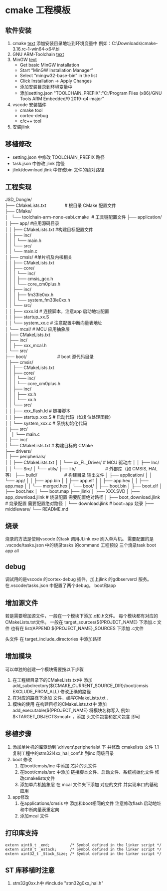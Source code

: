 # cmake 工程模板 

## 软件安装
1. cmake [text](https://cmake.org/download/) 添加安装目录地址到环境变量中 例如：C:\Downloads\cmake-3.16.rc-1-win64-x64\bi
2. GNU ARM-Toolchain [text](https://developer.arm.com/downloads/-/arm-gnu-toolchain-downloads)
3. MinGW [text](https://osdn.net/projects/mingw/releases/)
    - Get basic MinGW installation
    - Start “MinGW Installation Manager”
    - Select “mingw32-base-bin” in the list
    - Click Installation -> Apply Changes
    - 添加安装目录到环境变量中
    - 添加setting.json "TOOLCHAIN_PREFIX":"C:/Program Files (x86)/GNU Tools ARM Embedded/9 2019-q4-major"
4. vscode 安装插件 
    - cmake tool
    - cortex-debug 
    - c/c++ tool
5. 安装jlink 
## 移植修改
* setting.json 中修改 TOOLCHAIN_PREFIX 路径 
* task.json 中修改 jlink 路径 
* jlink/download.jlink 中修改bin 文件的绝对路径



## 工程实现
JSD_Dongle/  
├── CMakeLists.txt                  # 根目录 CMake 配置文件  
├── CMake/  
│   └── toolchain-arm-none-eabi.cmake  # 工具链配置文件 
├── application/  
│   ├── app/                            #应用源码目录  
│   │   ├── CMakeLists.txt              #构建目标配置文件  
│   │   ├── inc/  
│   │   │   └── main.h  
│   │   └── src/  
│   │       └── main.c  
│   ├── cmsis/                          #单片机及内核相关  
│   │   ├── CMakeLists.txt  
│   │   ├── core/  
│   │   │   └── inc/  
│   │   │       ├── cmsis_gcc.h  
│   │   │       └── core_cm0plus.h  
│   │   ├── inc/  
│   │   │   ├── fm33le0xx.h  
│   │   │   └── system_fm33le0xx.h  
│   │   └── src/  
│   │       ├── xxxx.ld      # 连接脚本，注意app 启动地址配置  
│   │       ├── startup_xx.S  
│   │       └── system_xx.c      # 注意配置中断向量表地址   
│   └── mcal/                           # MCU 应用抽象层  
│       ├── CMakeLists.txt  
│       ├── inc/  
│       │   ├── xxx_mcal.h  
│       └── src/  
├── boot/                           # boot 源代码目录  
│   ├── cmsis/  
│   │   ├── CMakeLists.txt  
│   │   ├── core/  
│   │   │   └── inc/  
│   │   │       └── core_cm0plus.h  
│   │   ├── inc/  
│   │   │   ├── xx.h  
│   │   │   └── xx.h  
│   │   └── src/  
│   │       ├── xxx_flash.ld   # 链接脚本  
│   │       ├── startup_xxx.S  # 启动代码（如复位处理函数）  
│   │       └── system_xxx.c   # 系统初始化代码  
│   ├── src/  
│   │   └── main.c  
│   ├── inc/  
│   └── CMakeLists.txt              # 构建目标的 CMake  
├── drivers/  
│   ├── peripherials/  
│   │   ├── CMakeLists.txt
│   │   └── xx_FL_Driver/    # MCU 驱动库
│   │       ├── Inc/
│   │       └── Src/
│   └── utils/
├── lib/                        # 外部库（如 CMSIS, HAL 等）
├── build/                      # 构建目录  输出文件
│   ├── application/
│   │   └── app/
│   │       ├── app.bin
│   │       ├── app.elf
│   │       ├── app.hex
│   │       ├── app.map
│   │       └── merged.hex
│   └── boot/
│       ├── boot.bin
│       ├── boot.elf
│       ├── boot.hex
│       └── boot.map
├── jlink/
│   ├── XXX.SVD
│   ├── app_download.jlink  # 烧录配置 需要配置绝对路径
│   ├── boot_download.jlink # 烧录配置 需要配置绝对路径
│   └── download.jlink      # boot+app 烧录
├── middleware/
└── README.md

## 烧录 
烧录的方法是使用vscode 的task 调用JLink.exe 刷入单片机。 
需要配置的是 .vscode/tasks.json 中的烧录tasks 的command 
工程预设 三个烧录task boot  app  all 
## debug
调试用的是vscode 的cortex-debug 插件，加上jlink 的gdbservercl 服务。
在.vscode/tasks.json 中配置了两个debug。 boot和app 

## 增加源文件
若是需要增加源文件，一般在一个模块下添加.c和.h文件。 每个模块都有对应的CMakeLists.txt文件。 
一般在 target_sources(${PROJECT_NAME}  下添加.c 文件
也有在 list(APPEND ${PROJECT_NAME}_SOURCES 下添加 .c文件

头文件 在 target_include_directories 中添加路径 

## 增加模块 
可以单独的创建一个模块需要按以下步骤
1. 在工程根目录下的CMakeLists.txt中 添加 add_subdirectory(${CMAKE_CURRENT_SOURCE_DIR}/boot/cmsis EXCLUDE_FROM_ALL) 修改正确的路径
2. 在对应的路径下添加 文件，编写CMakeLists.txt . 
3. 模块的使用  在构建目标的CMakeLists.txt中 添加 add_executable(${PROJECT_NAME} 将模块名称写入 例如 $<TARGET_OBJECTS:mcal> ，添加 头文件包含和定义包含 即可

## 移植步骤  
1. 添加单片机的库驱动到  \drivers\peripherials\ 下 并修改 cmakelists 文件
1.1 复制工程中的stm32l4xx_hal_conf.h 到inc 同级目录
2. boot 修改 
    1. 在boot/cmsis/inc 中添加 芯片的头文件 
    2. 在boot/cmsis/src 中添加 链接脚本文件、启动文件、系统初始化文件 修改cmakelists文件 
    3. 添加单片机抽象层 在 mcal 文件夹下添加 对应的文件 并实现串口的基础应用
3. app修改 
    1. 在applications/cmsis 中 添加和boot相同的文件 注意修改flash 启动地址和中断向量表重定向
    2. 添加mcal 文件
## 打印库支持 
    extern uint8_t _end;         /* Symbol defined in the linker script */
    extern uint8_t _estack;      /* Symbol defined in the linker script */
    extern uint32_t _Stack_Size; /* Symbol defined in the linker script */
## ST 库移植时注意
1. stm32g0xx.h中 #include "stm32g0xx_hal.h" 
